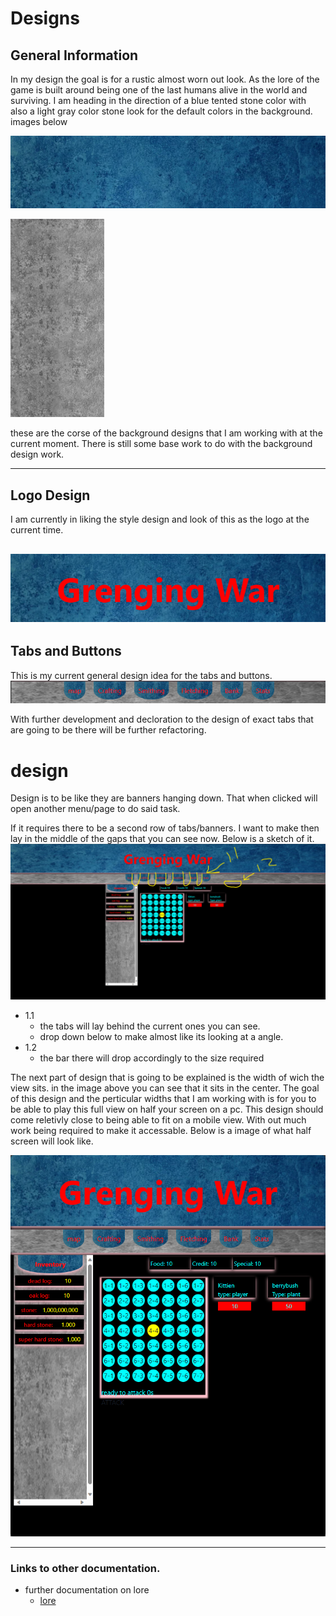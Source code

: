 # Designs
## General Information

In my design the goal is for a rustic almost worn out look. As the lore of the game is built around being one of the last humans alive in the world and surviving. I am heading in the direction of a blue tented stone color with also a light gray color stone look for the default colors in the background. images below

 ![Logo Background](../../GrengingWar/src/image/gw-graphics.png)

 ![Content background](../../GrengingWar/src/image/gw-lightgray-inventory1.png)


these are the corse of the background designs that I am working with at the current moment. There is still some base work to do with the background design work.

----------------------------------------------------------------

## Logo Design
I am currently in liking the style design and look of this as the logo at the current time.

![GW logo](../../GrengingWar/src/image/gw-logo.png)
----------------------------------------------------------------
## Tabs and Buttons
This is my current general design idea for the tabs and buttons.
![GW Tabs and Buttons](../../GrengingWar/src/image/GW-TabsAndButtons.png)

With further development and decloration to the design of exact tabs that are going to be there will be further refactoring. 

# design
Design is to be like they are banners hanging down. That when clicked will open another menu/page to do said task. 

If it requires there to be a second row of tabs/banners. I want to make then lay in the middle of the gaps that you can see now. Below is a sketch of it.
 ![Sketch example 1](../../GrengingWar/src/image/gw-Tabs_sketch.png)
- 1.1 
  - the tabs will lay behind the current ones you can see. 
  - drop down below to make almost like its looking at a angle.
- 1.2
  - the bar there will drop accordingly to the size required

The next part of design that is going to be explained is the width of wich the view sits.
in the image above you can see that it sits in the center. The goal of this design and the perticular widths that I am working with is for you to be able to play this full view on half your screen on a pc. This design should come reletivly close to being able to fit on a mobile view. With out much work being required to make it accessable. Below is a image of what half screen will look like. 
<br>

![Half screen view](../../GrengingWar/src/image/gw-Half_Screen.png)

----------------------------------------------------------------


### Links to other documentation.
- further documentation on lore 
  - [lore](../lore/lore.md)















